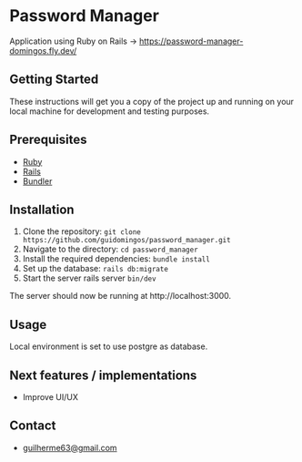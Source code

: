 # Password Manager
Application using Ruby on Rails -> https://password-manager-domingos.fly.dev/

## Getting Started

These instructions will get you a copy of the project up and running on your local machine for development and testing purposes.

## Prerequisites
* [Ruby](https://www.ruby-lang.org/en/downloads/)
* [Rails](https://rubyonrails.org/)
* [Bundler](https://bundler.io/)

## Installation

1. Clone the repository: `git clone https://github.com/guidomingos/password_manager.git`
2. Navigate to the directory: `cd password_manager`
3. Install the required dependencies: `bundle install`
4. Set up the database: `rails db:migrate`
5. Start the server rails server `bin/dev`

The server should now be running at http://localhost:3000.

## Usage

Local environment is set to use postgre as database.

## Next features / implementations

* Improve UI/UX

## Contact

* guilherme63@gmail.com 
